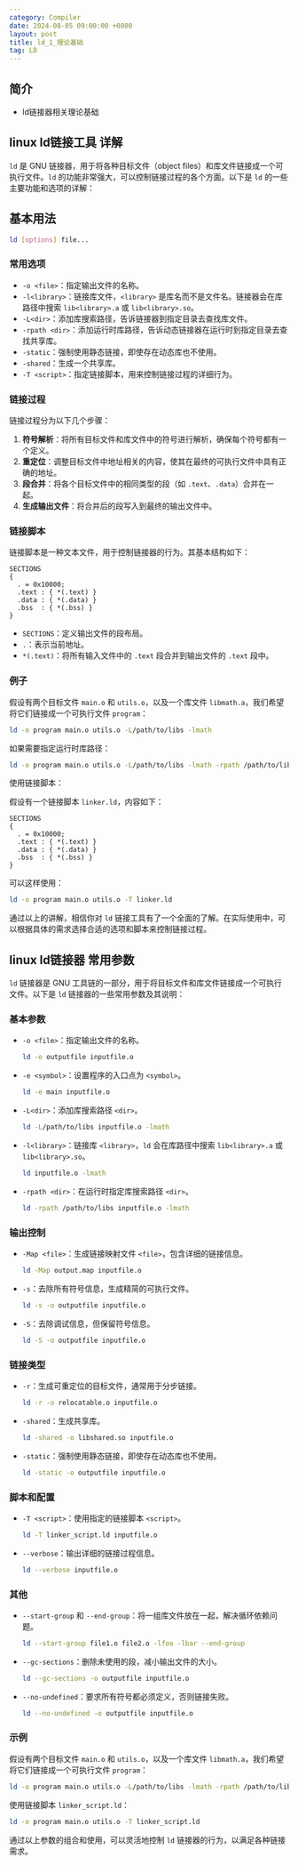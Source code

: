 ```yaml
---
category: Compiler
date: 2024-08-05 09:00:00 +0800
layout: post
title: ld_1_理论基础
tag: LD
---
```

## 简介

+ ld链接器相关理论基础

## linux ld链接工具 详解

`ld` 是 GNU 链接器，用于将各种目标文件（object files）和库文件链接成一个可执行文件。`ld` 的功能非常强大，可以控制链接过程的各个方面。以下是 `ld` 的一些主要功能和选项的详解：

## 基本用法

```bash
ld [options] file...
```

### 常用选项

- `-o <file>`：指定输出文件的名称。
- `-l<library>`：链接库文件，`<library>` 是库名而不是文件名。链接器会在库路径中搜索 `lib<library>.a` 或 `lib<library>.so`。
- `-L<dir>`：添加库搜索路径，告诉链接器到指定目录去查找库文件。
- `-rpath <dir>`：添加运行时库路径，告诉动态链接器在运行时到指定目录去查找共享库。
- `-static`：强制使用静态链接，即使存在动态库也不使用。
- `-shared`：生成一个共享库。
- `-T <script>`：指定链接脚本，用来控制链接过程的详细行为。

### 链接过程

链接过程分为以下几个步骤：

1. **符号解析**：将所有目标文件和库文件中的符号进行解析，确保每个符号都有一个定义。
2. **重定位**：调整目标文件中地址相关的内容，使其在最终的可执行文件中具有正确的地址。
3. **段合并**：将各个目标文件中的相同类型的段（如 `.text`、`.data`）合并在一起。
4. **生成输出文件**：将合并后的段写入到最终的输出文件中。

### 链接脚本

链接脚本是一种文本文件，用于控制链接器的行为。其基本结构如下：

```text
SECTIONS
{
  . = 0x10000;
  .text : { *(.text) }
  .data : { *(.data) }
  .bss  : { *(.bss) }
}
```

- `SECTIONS`：定义输出文件的段布局。
- `.`：表示当前地址。
- `*(.text)`：将所有输入文件中的 `.text` 段合并到输出文件的 `.text` 段中。

### 例子

假设有两个目标文件 `main.o` 和 `utils.o`，以及一个库文件 `libmath.a`，我们希望将它们链接成一个可执行文件 `program`：

```bash
ld -o program main.o utils.o -L/path/to/libs -lmath
```

如果需要指定运行时库路径：

```bash
ld -o program main.o utils.o -L/path/to/libs -lmath -rpath /path/to/libs
```

使用链接脚本：

假设有一个链接脚本 `linker.ld`，内容如下：

```text
SECTIONS
{
  . = 0x10000;
  .text : { *(.text) }
  .data : { *(.data) }
  .bss  : { *(.bss) }
}
```

可以这样使用：

```bash
ld -o program main.o utils.o -T linker.ld
```

通过以上的讲解，相信你对 `ld` 链接工具有了一个全面的了解。在实际使用中，可以根据具体的需求选择合适的选项和脚本来控制链接过程。

## linux ld链接器 常用参数

`ld` 链接器是 GNU 工具链的一部分，用于将目标文件和库文件链接成一个可执行文件。以下是 `ld` 链接器的一些常用参数及其说明：

### 基本参数

- `-o <file>`：指定输出文件的名称。
  ```bash
  ld -o outputfile inputfile.o
  ```

- `-e <symbol>`：设置程序的入口点为 `<symbol>`。
  ```bash
  ld -e main inputfile.o
  ```

- `-L<dir>`：添加库搜索路径 `<dir>`。
  ```bash
  ld -L/path/to/libs inputfile.o -lmath
  ```

- `-l<library>`：链接库 `<library>`，`ld` 会在库路径中搜索 `lib<library>.a` 或 `lib<library>.so`。
  ```bash
  ld inputfile.o -lmath
  ```

- `-rpath <dir>`：在运行时指定库搜索路径 `<dir>`。
  ```bash
  ld -rpath /path/to/libs inputfile.o -lmath
  ```

### 输出控制

- `-Map <file>`：生成链接映射文件 `<file>`，包含详细的链接信息。
  ```bash
  ld -Map output.map inputfile.o
  ```

- `-s`：去除所有符号信息，生成精简的可执行文件。
  ```bash
  ld -s -o outputfile inputfile.o
  ```

- `-S`：去除调试信息，但保留符号信息。
  ```bash
  ld -S -o outputfile inputfile.o
  ```

### 链接类型

- `-r`：生成可重定位的目标文件，通常用于分步链接。
  ```bash
  ld -r -o relocatable.o inputfile.o
  ```

- `-shared`：生成共享库。
  ```bash
  ld -shared -o libshared.so inputfile.o
  ```

- `-static`：强制使用静态链接，即使存在动态库也不使用。
  ```bash
  ld -static -o outputfile inputfile.o
  ```

### 脚本和配置

- `-T <script>`：使用指定的链接脚本 `<script>`。
  ```bash
  ld -T linker_script.ld inputfile.o
  ```

- `--verbose`：输出详细的链接过程信息。
  ```bash
  ld --verbose inputfile.o
  ```

### 其他

- `--start-group` 和 `--end-group`：将一组库文件放在一起，解决循环依赖问题。
  ```bash
  ld --start-group file1.o file2.o -lfoo -lbar --end-group
  ```

- `--gc-sections`：删除未使用的段，减小输出文件的大小。
  ```bash
  ld --gc-sections -o outputfile inputfile.o
  ```

- `--no-undefined`：要求所有符号都必须定义，否则链接失败。
  ```bash
  ld --no-undefined -o outputfile inputfile.o
  ```

### 示例

假设有两个目标文件 `main.o` 和 `utils.o`，以及一个库文件 `libmath.a`，我们希望将它们链接成一个可执行文件 `program`：

```bash
ld -o program main.o utils.o -L/path/to/libs -lmath -rpath /path/to/libs
```

使用链接脚本 `linker_script.ld`：

```bash
ld -o program main.o utils.o -T linker_script.ld
```

通过以上参数的组合和使用，可以灵活地控制 `ld` 链接器的行为，以满足各种链接需求。